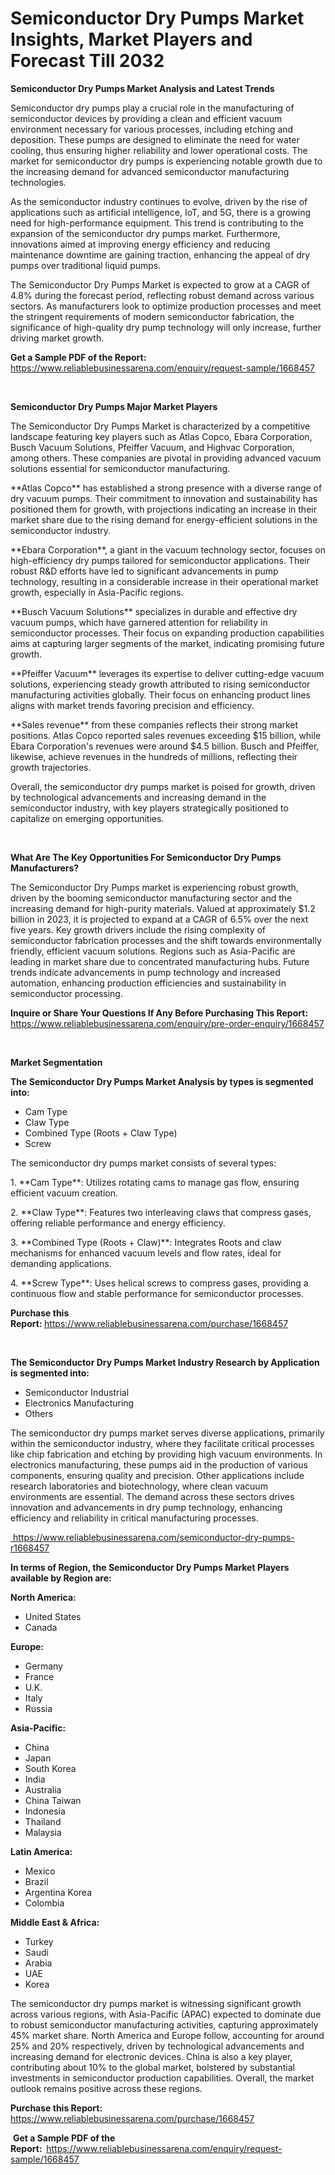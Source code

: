 <p><h1>Semiconductor Dry Pumps Market Insights, Market Players and Forecast Till 2032</h1></p><p><strong>Semiconductor Dry Pumps Market Analysis and Latest Trends</strong></p>
<p><p>Semiconductor dry pumps play a crucial role in the manufacturing of semiconductor devices by providing a clean and efficient vacuum environment necessary for various processes, including etching and deposition. These pumps are designed to eliminate the need for water cooling, thus ensuring higher reliability and lower operational costs. The market for semiconductor dry pumps is experiencing notable growth due to the increasing demand for advanced semiconductor manufacturing technologies.</p><p>As the semiconductor industry continues to evolve, driven by the rise of applications such as artificial intelligence, IoT, and 5G, there is a growing need for high-performance equipment. This trend is contributing to the expansion of the semiconductor dry pumps market. Furthermore, innovations aimed at improving energy efficiency and reducing maintenance downtime are gaining traction, enhancing the appeal of dry pumps over traditional liquid pumps.</p><p>The Semiconductor Dry Pumps Market is expected to grow at a CAGR of 4.8% during the forecast period, reflecting robust demand across various sectors. As manufacturers look to optimize production processes and meet the stringent requirements of modern semiconductor fabrication, the significance of high-quality dry pump technology will only increase, further driving market growth.</p></p>
<p><strong>Get a Sample PDF of the Report:&nbsp;</strong> <a href="https://www.reliablebusinessarena.com/enquiry/request-sample/1668457?utm_campaign=3580&utm_medium=2&utm_source=Github&utm_content=ia&utm_term=12042025&utm_id=semiconductor-dry-pumps">https://www.reliablebusinessarena.com/enquiry/request-sample/1668457</a></p>
<p>&nbsp;</p>
<p><strong>Semiconductor Dry Pumps Major Market Players</strong></p>
<p><p>The Semiconductor Dry Pumps Market is characterized by a competitive landscape featuring key players such as Atlas Copco, Ebara Corporation, Busch Vacuum Solutions, Pfeiffer Vacuum, and Highvac Corporation, among others. These companies are pivotal in providing advanced vacuum solutions essential for semiconductor manufacturing.</p><p>**Atlas Copco** has established a strong presence with a diverse range of dry vacuum pumps. Their commitment to innovation and sustainability has positioned them for growth, with projections indicating an increase in their market share due to the rising demand for energy-efficient solutions in the semiconductor industry.</p><p>**Ebara Corporation**, a giant in the vacuum technology sector, focuses on high-efficiency dry pumps tailored for semiconductor applications. Their robust R&D efforts have led to significant advancements in pump technology, resulting in a considerable increase in their operational market growth, especially in Asia-Pacific regions.</p><p>**Busch Vacuum Solutions** specializes in durable and effective dry vacuum pumps, which have garnered attention for reliability in semiconductor processes. Their focus on expanding production capabilities aims at capturing larger segments of the market, indicating promising future growth.</p><p>**Pfeiffer Vacuum** leverages its expertise to deliver cutting-edge vacuum solutions, experiencing steady growth attributed to rising semiconductor manufacturing activities globally. Their focus on enhancing product lines aligns with market trends favoring precision and efficiency.</p><p>**Sales revenue** from these companies reflects their strong market positions. Atlas Copco reported sales revenues exceeding $15 billion, while Ebara Corporation's revenues were around $4.5 billion. Busch and Pfeiffer, likewise, achieve revenues in the hundreds of millions, reflecting their growth trajectories.</p><p>Overall, the semiconductor dry pumps market is poised for growth, driven by technological advancements and increasing demand in the semiconductor industry, with key players strategically positioned to capitalize on emerging opportunities.</p></p>
<p>&nbsp;</p>
<p><strong>What Are The Key Opportunities For Semiconductor Dry Pumps Manufacturers?</strong></p>
<p><p>The Semiconductor Dry Pumps market is experiencing robust growth, driven by the booming semiconductor manufacturing sector and the increasing demand for high-purity materials. Valued at approximately $1.2 billion in 2023, it is projected to expand at a CAGR of 6.5% over the next five years. Key growth drivers include the rising complexity of semiconductor fabrication processes and the shift towards environmentally friendly, efficient vacuum solutions. Regions such as Asia-Pacific are leading in market share due to concentrated manufacturing hubs. Future trends indicate advancements in pump technology and increased automation, enhancing production efficiencies and sustainability in semiconductor processing.</p></p>
<p><strong>Inquire or Share Your Questions If Any Before Purchasing This Report:</strong> <a href="https://www.reliablebusinessarena.com/enquiry/pre-order-enquiry/1668457?utm_campaign=3580&utm_medium=2&utm_source=Github&utm_content=ia&utm_term=12042025&utm_id=semiconductor-dry-pumps">https://www.reliablebusinessarena.com/enquiry/pre-order-enquiry/1668457</a></p>
<p>&nbsp;</p>
<p><strong>Market Segmentation</strong></p>
<p><strong>The Semiconductor Dry Pumps Market Analysis by types is segmented into:</strong></p>
<p><ul><li>Cam Type</li><li>Claw Type</li><li>Combined Type (Roots + Claw Type)</li><li>Screw</li></ul></p>
<p><p>The semiconductor dry pumps market consists of several types: </p><p>1. **Cam Type**: Utilizes rotating cams to manage gas flow, ensuring efficient vacuum creation.</p><p>2. **Claw Type**: Features two interleaving claws that compress gases, offering reliable performance and energy efficiency.</p><p>3. **Combined Type (Roots + Claw)**: Integrates Roots and claw mechanisms for enhanced vacuum levels and flow rates, ideal for demanding applications.</p><p>4. **Screw Type**: Uses helical screws to compress gases, providing a continuous flow and stable performance for semiconductor processes.</p></p>
<p><strong>Purchase this Report:&nbsp;</strong><a href="https://www.reliablebusinessarena.com/purchase/1668457?utm_campaign=3580&utm_medium=2&utm_source=Github&utm_content=ia&utm_term=12042025&utm_id=semiconductor-dry-pumps">https://www.reliablebusinessarena.com/purchase/1668457</a></p>
<p>&nbsp;</p>
<p><strong>The Semiconductor Dry Pumps Market Industry Research by Application is segmented into:</strong></p>
<p><ul><li>Semiconductor Industrial</li><li>Electronics Manufacturing</li><li>Others</li></ul></p>
<p><p>The semiconductor dry pumps market serves diverse applications, primarily within the semiconductor industry, where they facilitate critical processes like chip fabrication and etching by providing high vacuum environments. In electronics manufacturing, these pumps aid in the production of various components, ensuring quality and precision. Other applications include research laboratories and biotechnology, where clean vacuum environments are essential. The demand across these sectors drives innovation and advancements in dry pump technology, enhancing efficiency and reliability in critical manufacturing processes.</p></p>
<p><a href="https://www.reliablebusinessarena.com/semiconductor-dry-pumps-r1668457?utm_campaign=3580&utm_medium=2&utm_source=Github&utm_content=ia&utm_term=12042025&utm_id=semiconductor-dry-pumps">&nbsp;https://www.reliablebusinessarena.com/semiconductor-dry-pumps-r1668457</a></p>
<p><strong>In terms of Region, the Semiconductor Dry Pumps Market Players available by Region are:</strong></p>
<p>
    <p> <strong> North America: </strong>
        <ul>
            <li>United States</li>
            <li>Canada</li>
        </ul>
        </p> 
    <p> <strong> Europe: </strong>
        <ul>
            <li>Germany</li>
            <li>France</li>
            <li>U.K.</li>
            <li>Italy</li>
            <li>Russia</li>
        </ul>
        </p> 
    <p> <strong> Asia-Pacific: </strong>
        <ul>
            <li>China</li>
            <li>Japan</li>
            <li>South Korea</li>
            <li>India</li>
            <li>Australia</li>
            <li>China Taiwan</li>
            <li>Indonesia</li>
            <li>Thailand</li>
            <li>Malaysia</li>
        </ul>
        </p> 
    <p> <strong> Latin America: </strong>
        <ul>
            <li>Mexico</li>
            <li>Brazil</li>
            <li>Argentina Korea</li>
            <li>Colombia</li>
        </ul>
        </p> 
    <p> <strong> Middle East & Africa: </strong>
        <ul>
            <li>Turkey</li>
            <li>Saudi</li>
            <li>Arabia</li>
            <li>UAE</li>
            <li>Korea</li>
        </ul>
    </p>
    </p>
<p><p>The semiconductor dry pumps market is witnessing significant growth across various regions, with Asia-Pacific (APAC) expected to dominate due to robust semiconductor manufacturing activities, capturing approximately 45% market share. North America and Europe follow, accounting for around 25% and 20% respectively, driven by technological advancements and increasing demand for electronic devices. China is also a key player, contributing about 10% to the global market, bolstered by substantial investments in semiconductor production capabilities. Overall, the market outlook remains positive across these regions.</p></p>
<p><strong>Purchase this Report: </strong><a href="https://www.reliablebusinessarena.com/purchase/1668457?utm_campaign=3580&utm_medium=2&utm_source=Github&utm_content=ia&utm_term=12042025&utm_id=semiconductor-dry-pumps">https://www.reliablebusinessarena.com/purchase/1668457</a></p>
<p>&nbsp;<strong>Get a Sample PDF of the Report:&nbsp;&nbsp;</strong><a href="https://www.reliablebusinessarena.com/enquiry/request-sample/1668457?utm_campaign=3580&utm_medium=2&utm_source=Github&utm_content=ia&utm_term=12042025&utm_id=semiconductor-dry-pumps">https://www.reliablebusinessarena.com/enquiry/request-sample/1668457</a></p>
<p><strong></strong></p>
<p><p></p><p></p><p></p></p>